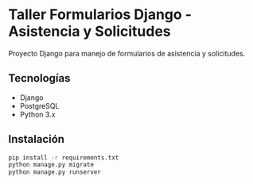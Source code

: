 # Taller Formularios Django - Asistencia y Solicitudes

Proyecto Django para manejo de formularios de asistencia y solicitudes.

## Tecnologías
- Django
- PostgreSQL
- Python 3.x

## Instalación
```bash
pip install -r requirements.txt
python manage.py migrate
python manage.py runserver
```